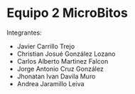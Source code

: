 # Equipo 2 MicroBitos
Integrantes:

<ul>
  <li>Javier Carrillo Trejo</li>
<li>Christian Josué González Lozano</li>
<li>Carlos Alberto Martinez Falcon</li>
<li>Jorge Antonio Cruz González</li>
<li>Jhonatan Ivan Davila Muro</li>
<li>Andrea Jaramillo Leiva</li>
</ul>
